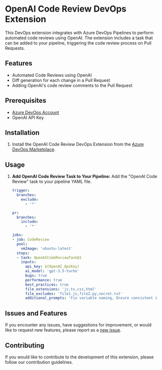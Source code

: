 # OpenAI Code Review DevOps Extension

This DevOps extension integrates with Azure DevOps Pipelines to perform automated code reviews using OpenAI. The extension includes a task that can be added to your pipeline, triggering the code review process on Pull Requests.

## Features

- Automated Code Reviews using OpenAI
- Diff generation for each change in a Pull Request
- Adding OpenAI's code review comments to the Pull Request

## Prerequisites

- [Azure DevOps Account](https://dev.azure.com/)
- OpenAI API Key

## Installation

1. Install the OpenAI Code Review DevOps Extension from the [Azure DevOps Marketplace](https://marketplace.visualstudio.com/azuredevops).

## Usage

1. **Add OpenAI Code Review Task to Your Pipeline:**
   Add the "OpenAI Code Review" task to your pipeline YAML file.

   ```yaml
   trigger:
     branches:
       exclude:
         - '*'

   pr:
     branches:
       include:
         - '*'

   jobs:
   - job: CodeReview
     pool:
       vmImage: 'ubuntu-latest'
     steps:
     - task: OpenAICodeReviewTask@1
       inputs:
         api_key: $(OpenAI_ApiKey)
         ai_model: 'gpt-3.5-turbo'
         bugs: true
         performance: true
         best_practices: true
         file_extensions: 'js,ts,css,html'
         file_excludes: 'file1.js,file2.py,secret.txt'
         additional_prompts: 'Fix variable naming, Ensure consistent indentation, Review error handling approach'

## Issues and Features

If you encounter any issues, have suggestions for improvement, or would like to request new features, please report as a [new issue](https://github.com/a1dancole/OpenAI-Code-Review/issues/new/choose).

## Contributing

If you would like to contribute to the development of this extension, please follow our contribution guidelines.
